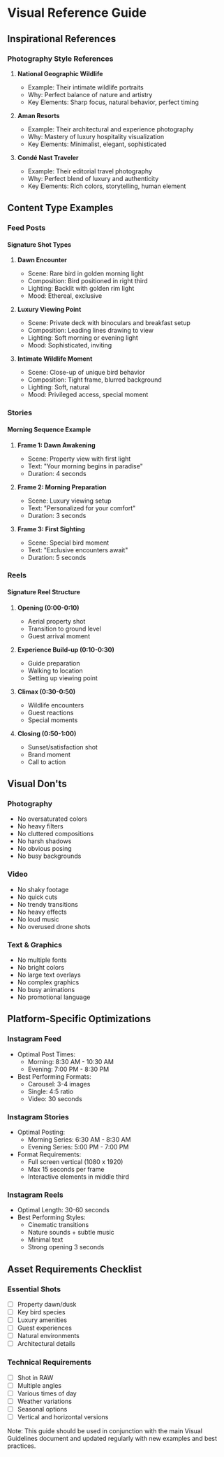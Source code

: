 # Visual Reference Guide

## Inspirational References

### Photography Style References
1. **National Geographic Wildlife**
   - Example: Their intimate wildlife portraits
   - Why: Perfect balance of nature and artistry
   - Key Elements: Sharp focus, natural behavior, perfect timing

2. **Aman Resorts**
   - Example: Their architectural and experience photography
   - Why: Mastery of luxury hospitality visualization
   - Key Elements: Minimalist, elegant, sophisticated

3. **Condé Nast Traveler**
   - Example: Their editorial travel photography
   - Why: Perfect blend of luxury and authenticity
   - Key Elements: Rich colors, storytelling, human element

## Content Type Examples

### Feed Posts

#### Signature Shot Types
1. **Dawn Encounter**
   - Scene: Rare bird in golden morning light
   - Composition: Bird positioned in right third
   - Lighting: Backlit with golden rim light
   - Mood: Ethereal, exclusive

2. **Luxury Viewing Point**
   - Scene: Private deck with binoculars and breakfast setup
   - Composition: Leading lines drawing to view
   - Lighting: Soft morning or evening light
   - Mood: Sophisticated, inviting

3. **Intimate Wildlife Moment**
   - Scene: Close-up of unique bird behavior
   - Composition: Tight frame, blurred background
   - Lighting: Soft, natural
   - Mood: Privileged access, special moment

### Stories

#### Morning Sequence Example
1. **Frame 1: Dawn Awakening**
   - Scene: Property view with first light
   - Text: "Your morning begins in paradise"
   - Duration: 4 seconds

2. **Frame 2: Morning Preparation**
   - Scene: Luxury viewing setup
   - Text: "Personalized for your comfort"
   - Duration: 3 seconds

3. **Frame 3: First Sighting**
   - Scene: Special bird moment
   - Text: "Exclusive encounters await"
   - Duration: 5 seconds

### Reels

#### Signature Reel Structure
1. **Opening (0:00-0:10)**
   - Aerial property shot
   - Transition to ground level
   - Guest arrival moment

2. **Experience Build-up (0:10-0:30)**
   - Guide preparation
   - Walking to location
   - Setting up viewing point

3. **Climax (0:30-0:50)**
   - Wildlife encounters
   - Guest reactions
   - Special moments

4. **Closing (0:50-1:00)**
   - Sunset/satisfaction shot
   - Brand moment
   - Call to action

## Visual Don'ts

### Photography
- No oversaturated colors
- No heavy filters
- No cluttered compositions
- No harsh shadows
- No obvious posing
- No busy backgrounds

### Video
- No shaky footage
- No quick cuts
- No trendy transitions
- No heavy effects
- No loud music
- No overused drone shots

### Text & Graphics
- No multiple fonts
- No bright colors
- No large text overlays
- No complex graphics
- No busy animations
- No promotional language

## Platform-Specific Optimizations

### Instagram Feed
- Optimal Post Times:
  * Morning: 8:30 AM - 10:30 AM
  * Evening: 7:00 PM - 8:30 PM
- Best Performing Formats:
  * Carousel: 3-4 images
  * Single: 4:5 ratio
  * Video: 30 seconds

### Instagram Stories
- Optimal Posting:
  * Morning Series: 6:30 AM - 8:30 AM
  * Evening Series: 5:00 PM - 7:00 PM
- Format Requirements:
  * Full screen vertical (1080 x 1920)
  * Max 15 seconds per frame
  * Interactive elements in middle third

### Instagram Reels
- Optimal Length: 30-60 seconds
- Best Performing Styles:
  * Cinematic transitions
  * Nature sounds + subtle music
  * Minimal text
  * Strong opening 3 seconds

## Asset Requirements Checklist

### Essential Shots
- [ ] Property dawn/dusk
- [ ] Key bird species
- [ ] Luxury amenities
- [ ] Guest experiences
- [ ] Natural environments
- [ ] Architectural details

### Technical Requirements
- [ ] Shot in RAW
- [ ] Multiple angles
- [ ] Various times of day
- [ ] Weather variations
- [ ] Seasonal options
- [ ] Vertical and horizontal versions

Note: This guide should be used in conjunction with the main Visual Guidelines document and updated regularly with new examples and best practices. 